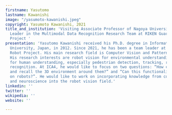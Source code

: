 ```yaml
---
firstname: Yasutomo
lastname: Kawanishi
image: "/yasumoto-kawanishi.jpeg"
copyright: Yasumoto Kawanishi, 2021
title_and_institution: 'Visiting Associate Professor of Nagoya University and Team
  Leader in the Multimodal Data Recognition Research Team at RIKEN Guardian Robot
  Project '
presentation: 'Yasutomo Kawanishi received his Ph.D. degree in Informatics from Kyoto
  University, Japan, in 2012. Since 2021, he has been a team leader at RIKEN Guardian
  Robot Project. His main research field is Computer Vision and Pattern Recognition.
  His research interests are robot vision for environmental understanding and surveillance
  for human understanding, especially pedestrian detection, tracking, retrieval, and
  recognition. At ICA4, he would like to focus on two questions: “How can humans remember
  and recall the 3D environment around them?” and “Can this functionality be implemented
  on robots?”. He would like to work on incorporating knowledge from cognitive science
  and neuroscience into the robot vision field.'
linkedin: ''
twitter: ''
wikipedia: ''
website: ''

---
```


